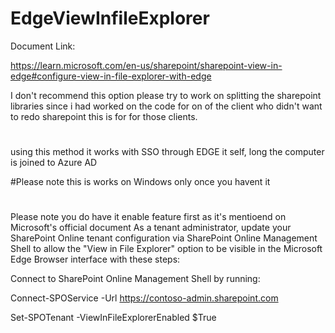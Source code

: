 # EdgeViewInfileExplorer

Document Link:

https://learn.microsoft.com/en-us/sharepoint/sharepoint-view-in-edge#configure-view-in-file-explorer-with-edge


I don't recommend this option please try to work on splitting the sharepoint libraries  since i had worked on the code for on of the client who didn't want to redo sharepoint this is for for those clients.
#

using this method it works with SSO through EDGE it self, long the computer is joined to Azure AD 

#Please note this is works on Windows only once you havent it 

#
Please note you do have it enable feature first as it's mentioend on Microsoft's official document 
As a tenant administrator, update your SharePoint Online tenant configuration via SharePoint Online Management Shell to allow the "View in File Explorer" option to be visible in the Microsoft Edge Browser interface with these steps:

Connect to SharePoint Online Management Shell by running:


Connect-SPOService -Url https://contoso-admin.sharepoint.com

Set-SPOTenant -ViewInFileExplorerEnabled $True
